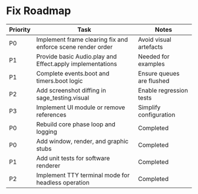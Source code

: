 # Fix Roadmap

| Priority | Task | Notes |
|---------|------|------|
| P0 | Implement frame clearing fix and enforce scene render order | Avoid visual artefacts |
| P1 | Provide basic Audio.play and Effect.apply implementations | Needed for examples |
| P1 | Complete events.boot and timers.boot logic | Ensure queues are flushed |
| P2 | Add screenshot diffing in sage_testing.visual | Enable regression tests |
| P3 | Implement UI module or remove references | Simplify configuration |
| P0 | Rebuild core phase loop and logging | Completed |
| P0 | Add window, render, and graphic stubs | Completed |
| P1 | Add unit tests for software renderer | Completed |
| P2 | Implement TTY terminal mode for headless operation | Completed |
